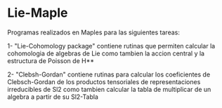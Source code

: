 # Lie-Maple
Programas realizados en Maples para las siguientes tareas:

1- "Lie-Cohomology package" contiene rutinas que permiten calcular la cohomologia de algebras de Lie 
como tambien la accion central y la estructura de Poisson de H**

2- "Clebsh-Gordan" contiene rutinas para calcular los coeficientes de Clebsch-Gordan de los productos
tensoriales de representaciones irreducibles de Sl2 como tambien calcular la tabla de multiplicar de 
un algebra a partir de su Sl2-Tabla
